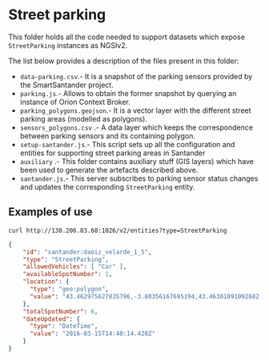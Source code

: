 # Street parking

This folder holds all the code needed to support datasets which expose `StreetParking` instances as NGSIv2.

The list below provides a description of the files present in this folder:

* `data-parking.csv`.- It is a snapshot of the parking sensors provided by the SmartSantander project.
* `parking.js`.- Allows to obtain the former snapshot by querying an instance of Orion Context Broker.
* `parking_polygons.geojson`.- It is a vector layer with the different street parking areas (modelled as polygons).
* `sensors_polygons.csv` .- A data layer which keeps the correspondence between parking sensors and its containing polygon.
* `setup-santander.js`.- This script sets up all the configuration and entities for supporting street parking areas in Santander
* `auxiliary` .- This folder contains auxiliary stuff (GIS layers) which have been used to generate the artefacts described above. 
* `santander.js`.- This server subscribes to parking sensor status changes and updates the corresponding `StreetParking` entity. 

## Examples of use

```
curl http://130.206.83.68:1026/v2/entities?type=StreetParking
```

```json
{
    "id": "santander:daoiz_velarde_1_5",
    "type": "StreetParking",
    "allowedVehicles": [ "Car" ],
    "availableSpotNumber": 1,
    "location": {
      "type": "geo:polygon",
      "value": "43.462975627835796,-3.80356167695194,43.46301091092682,-3.803128198976552,43.462879859445884,-3.803097956327106,43.462829455030146,-3.803536474744068,43.462975627835796,-3.80356167695194"
    },
    "totalSpotNumber": 6,
    "dateUpdated": {
      "type": "DateTime",
      "value": "2016-03-15T14:40:14.428Z"
    }
}

```